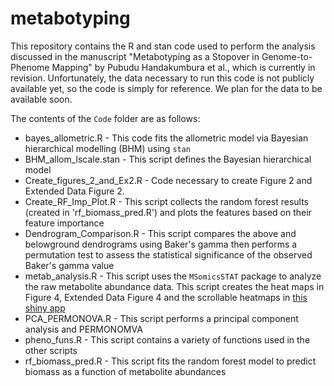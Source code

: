 # metabotyping
This repository contains the R and stan code used to perform the analysis discussed in the manuscript "Metabotyping as a Stopover in Genome-to-Phenome Mapping" by Pubudu Handakumbura et al., which is currently in revision.  Unfortunately, the data necessary to run this code is not publicly available yet, so the code is simply for reference.  We plan for the data to be available soon.  

The contents of the `Code` folder are as follows:

  * bayes_allometric.R - This code fits the allometric model via Bayesian hierarchical modelling (BHM) using `stan`
  * BHM_allom_lscale.stan - This script defines the Bayesian hierarchical model
  * Create_figures_2_and_Ex2.R - Code necessary to create Figure 2 and Extended Data Figure 2.
  * Create_RF_Imp_Plot.R - This script collects the random forest results (created in 'rf_biomass_pred.R') and plots the features based on their feature importance
  * Dendrogram_Comparison.R - This script compares the above and belowground dendrograms using Baker's gamma then performs a permutation test to assess the statistical significance of the observed Baker's gamma value
  * metab_analysis.R - This script uses the `MSomicsSTAT` package to analyze the raw metabolite abundance data.  This script creates the heat maps in Figure 4, Extended Data Figure 4 and the scrollable heatmaps in [this shiny app](https://ascm.shinyapps.io/BAS_gobrachy/)
  * PCA_PERMONOVA.R - This script performs a principal component analysis and PERMONOMVA
  * pheno_funs.R - This script contains a variety of functions used in the other scripts
  * rf_biomass_pred.R - This script fits the random forest model to predict biomass as a function of metabolite abundances
  
